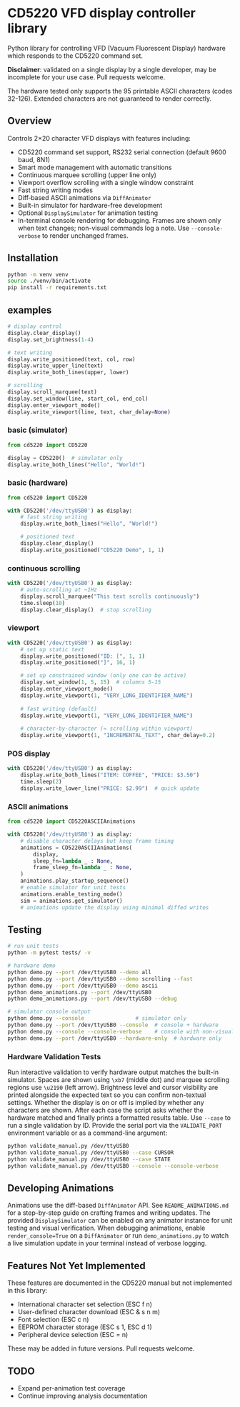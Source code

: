 # CD5220 VFD display controller library

Python library for controlling VFD (Vacuum Fluorescent Display) hardware which responds to the CD5220 command set.

**Disclaimer**: validated on a single display by a single developer, may be incomplete for your use case. Pull requests welcome.

The hardware tested only supports the 95 printable ASCII characters (codes 32-126). Extended characters are not guaranteed to render correctly.

## Overview

Controls 2×20 character VFD displays with features including:
- CD5220 command set support, RS232 serial connection (default 9600 baud, 8N1)
- Smart mode management with automatic transitions
- Continuous marquee scrolling (upper line only)
- Viewport overflow scrolling with a single window constraint
- Fast string writing modes
- Diff‑based ASCII animations via `DiffAnimator`
- Built-in simulator for hardware-free development
- Optional `DisplaySimulator` for animation testing
- In-terminal console rendering for debugging. Frames are shown only when text changes; non-visual commands log a note. Use `--console-verbose` to render unchanged frames.

## Installation

```bash
python -m venv venv
source ./venv/bin/activate
pip install -r requirements.txt
```

## examples

```python
# display control
display.clear_display()
display.set_brightness(1-4)

# text writing  
display.write_positioned(text, col, row)
display.write_upper_line(text)
display.write_both_lines(upper, lower) 

# scrolling
display.scroll_marquee(text)
display.set_window(line, start_col, end_col)
display.enter_viewport_mode()
display.write_viewport(line, text, char_delay=None)
```

### basic (simulator)
```python
from cd5220 import CD5220

display = CD5220()  # simulator only
display.write_both_lines("Hello", "World!")
```

### basic (hardware)
```python
from cd5220 import CD5220

with CD5220('/dev/ttyUSB0') as display:
    # fast string writing
    display.write_both_lines("Hello", "World!")

    # positioned text
    display.clear_display()
    display.write_positioned("CD5220 Demo", 1, 1)
```

### continuous scrolling
```python
with CD5220('/dev/ttyUSB0') as display:
    # auto-scrolling at ~1Hz
    display.scroll_marquee("This text scrolls continuously")
    time.sleep(10)
    display.clear_display()  # stop scrolling
```

### viewport 
```python
with CD5220('/dev/ttyUSB0') as display:
    # set up static text  
    display.write_positioned("ID: [", 1, 1)
    display.write_positioned("]", 16, 1)

    # set up constrained window (only one can be active)
    display.set_window(1, 5, 15)  # columns 5-15
    display.enter_viewport_mode()
    display.write_viewport(1, "VERY_LONG_IDENTIFIER_NAME")
    
    # fast writing (default)
    display.write_viewport(1, "VERY_LONG_IDENTIFIER_NAME")
    
    # character-by-character (≈ scrolling within viewport)
    display.write_viewport(1, "INCREMENTAL_TEXT", char_delay=0.2)
```

### POS display
```python
with CD5220('/dev/ttyUSB0') as display:
    display.write_both_lines("ITEM: COFFEE", "PRICE: $3.50")
    time.sleep(2)
    display.write_lower_line("PRICE: $2.99")  # quick update
```
### ASCII animations
```python
from cd5220 import CD5220ASCIIAnimations

with CD5220('/dev/ttyUSB0') as display:
    # disable character delays but keep frame timing
    animations = CD5220ASCIIAnimations(
        display,
        sleep_fn=lambda _ : None,
        frame_sleep_fn=lambda _ : None,
    )
    animations.play_startup_sequence()
    # enable simulator for unit tests
    animations.enable_testing_mode()
    sim = animations.get_simulator()
    # animations update the display using minimal diffed writes
```

## Testing

```bash
# run unit tests
python -m pytest tests/ -v

# hardware demo
python demo.py --port /dev/ttyUSB0 --demo all
python demo.py --port /dev/ttyUSB0 --demo scrolling --fast
python demo.py --port /dev/ttyUSB0 --demo ascii
python demo_animations.py --port /dev/ttyUSB0
python demo_animations.py --port /dev/ttyUSB0 --debug

# simulator console output
python demo.py --console                # simulator only
python demo.py --port /dev/ttyUSB0 --console  # console + hardware
python demo.py --console --console-verbose    # console with non-visual frames
python demo.py --port /dev/ttyUSB0 --hardware-only  # hardware only
```

### Hardware Validation Tests

Run interactive validation to verify hardware output matches the built-in simulator. Spaces are shown using `\xb7` (middle dot) and marquee scrolling regions use `\u2190` (left arrow). Brightness level and cursor visibility are printed alongside the expected text so you can confirm non-textual settings. Whether the display is on or off is implied by whether any characters are shown. After each case the script asks whether the hardware matched and finally prints a formatted results table. Use `--case` to run a single validation by ID. Provide the serial port via the `VALIDATE_PORT` environment variable or as a command-line argument:

```bash
python validate_manual.py /dev/ttyUSB0
python validate_manual.py /dev/ttyUSB0 --case CURSOR
python validate_manual.py /dev/ttyUSB0 --case STATE
python validate_manual.py /dev/ttyUSB0 --console --console-verbose
```

## Developing Animations

Animations use the diff-based `DiffAnimator` API. See `README_ANIMATIONS.md` for a step-by-step guide on crafting frames and writing updates. The provided `DisplaySimulator` can be enabled on any animator instance for unit testing and visual verification. When debugging animations, enable `render_console=True` on a `DiffAnimator` or run `demo_animations.py` to watch a live simulation update in your terminal instead of verbose logging.

## Features Not Yet Implemented

These features are documented in the CD5220 manual but not implemented in this library:

- International character set selection (ESC f n)
- User-defined character download (ESC & s n m) 
- Font selection (ESC c n)
- EEPROM character storage (ESC s 1, ESC d 1)
- Peripheral device selection (ESC = n)

These may be added in future versions. Pull requests welcome.

## TODO

- Expand per-animation test coverage
- Continue improving analysis documentation
